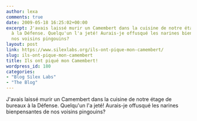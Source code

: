 ```yaml
---
author: lexa
comments: true
date: 2009-05-18 16:25:02+00:00
excerpt: J'avais laissé murir un Camembert dans la cuisine de notre étage de bureaux
  à la Défense. Quelqu'un l'a jeté! Aurais-je offusqué les narines bienpensantes de
  nos voisins pingouins?
layout: post
link: https://www.silexlabs.org/ils-ont-pique-mon-camembert/
slug: ils-ont-pique-mon-camembert
title: Ils ont piqué mon Camembert!
wordpress_id: 180
categories:
- "Blog Silex Labs"
- "The Blog"
---
```


J'avais laissé murir un Camembert dans la cuisine de notre étage de bureaux à la Défense. Quelqu'un l'a jeté! Aurais-je offusqué les narines bienpensantes de nos voisins pingouins?
